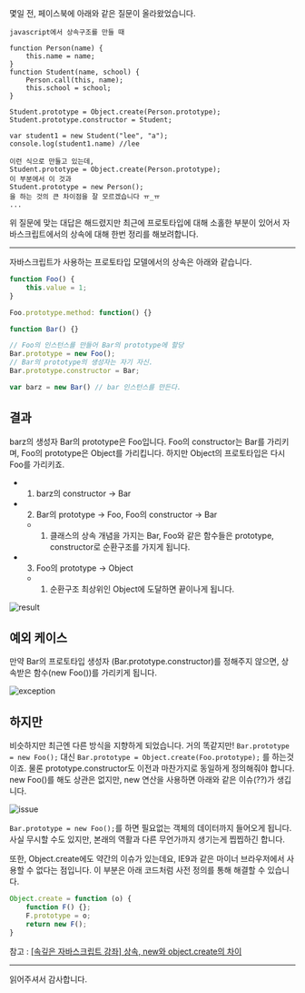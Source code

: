 몇일 전, 페이스북에 아래와 같은 질문이 올라왔었습니다.

~~~text
javascript에서 상속구조를 만들 때

function Person(name) {
    this.name = name;
}
function Student(name, school) {
    Person.call(this, name);
    this.school = school;
}

Student.prototype = Object.create(Person.prototype);
Student.prototype.constructor = Student;

var student1 = new Student("lee", "a");
console.log(student1.name) //lee

이런 식으로 만들고 있는데, 
Student.prototype = Object.create(Person.prototype);
이 부분에서 이 것과
Student.prototype = new Person();
을 하는 것의 큰 차이점을 잘 모르겠습니다 ㅠ_ㅠ
...
~~~

위 질문에 맞는 대답은 해드렸지만 최근에 프로토타입에 대해 소홀한 부분이 있어서
자바스크립트에서의 상속에 대해 한번 정리를 해보려합니다.

---

자바스크립트가 사용하는 프로토타입 모델에서의 상속은 아래와 같습니다.

~~~javascript
function Foo() {
    this.value = 1;
}

Foo.prototype.method: function() {}

function Bar() {}

// Foo의 인스턴스를 만들어 Bar의 prototype에 할당
Bar.prototype = new Foo();
// Bar의 prototype의 생성자는 자기 자신.
Bar.prototype.constructor = Bar;

var barz = new Bar() // bar 인스턴스를 만든다.
~~~

## 결과

barz의 생성자 Bar의 prototype은 Foo입니다. Foo의 constructor는 Bar를 가리키며,
Foo의 prototype은 Object를 가리킵니다. 하지만 Object의 프로토타입은 다시 Foo를 가리키죠.

- 1. barz의 constructor -> Bar
- 2. Bar의 prototype -> Foo, Foo의 constructor -> Bar 
  - 1. 클래스의 상속 개념을 가지는 Bar, Foo와 같은 함수들은 prototype, constructor로
        순환구조를 가지게 됩니다.
- 3. Foo의 prototype -> Object
  - 1. 순환구조 최상위인 Object에 도달하면 끝이나게 됩니다.
             
![result](https://jicjjang.github.io/static/image/javascript/prototypal-inheritance-model/result.png)

## 예외 케이스

만약 Bar의 프로토타입 생성자 (Bar.prototype.constructor)를 정해주지 않으면,
상속받은 함수(new Foo())를 가리키게 됩니다.

![exception](https://jicjjang.github.io/static/image/javascript/prototypal-inheritance-model/exception.png)

## 하지만

비슷하지만 최근엔 다른 방식을 지향하게 되었습니다. 거의 똑같지만!
`Bar.prototype = new Foo();` 대신 `Bar.prototype = Object.create(Foo.prototype);`
를 하는것이죠. 물론 prototype.constructor도 이전과 마찬가지로 동일하게 정의해줘야 합니다.
new Foo()를 해도 상관은 없지만, new 연산을 사용하면 아래와 같은 이슈(??)가 생깁니다.

![issue](https://jicjjang.github.io/static/image/javascript/prototypal-inheritance-model/issue.png)

`Bar.prototype = new Foo();`를 하면 필요없는 객체의 데이터까지 들어오게 됩니다.
사실 무시할 수도 있지만, 본래의 역활과 다른 무언가까지 생기는게 찝찝하긴 합니다.

또한, Object.create에도 약간의 이슈가 있는데요, IE9과 같은 마이너 브라우저에서 사용할 수
없다는 점입니다. 이 부분은 아래 코드처럼 사전 정의를 통해 해결할 수 있습니다.

~~~javascript
Object.create = function (o) {
    function F() {};
    F.prototype = o;
    return new F();
}
~~~

참고 : [[속깊은 자바스크립트 강좌] 상속, new와 object.create의 차이](http://unikys.tistory.com/320)

---

읽어주셔서 감사합니다.
